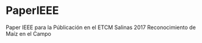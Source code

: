 # PaperIEEE
Paper IEEE para la Públicación en el ETCM Salinas 2017
Reconocimiento de Maíz en el Campo
